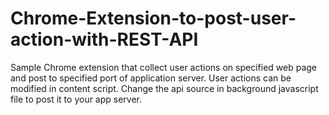 # Chrome-Extension-to-post-user-action-with-REST-API

Sample Chrome extension that collect user actions on specified web page and post to specified port of application server. User actions can be modified in content script. Change the api source in background javascript file to post it to your app server.  
